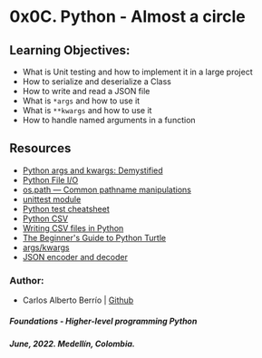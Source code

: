 # 0x0C. Python - Almost a circle

## Learning Objectives:
* What is Unit testing and how to implement it in a large project
* How to serialize and deserialize a Class
* How to write and read a JSON file
* What is `*args` and how to use it
* What is `**kwargs` and how to use it
* How to handle named arguments in a function

## Resources
* [Python args and kwargs: Demystified](https://realpython.com/python-kwargs-and-args/)
* [Python File I/O](https://www.programiz.com/python-programming/file-operation)
* [os.path — Common pathname manipulations](https://docs.python.org/2/library/os.path.html)
* [unittest module](https://docs.python.org/3.4/library/unittest.html#module-unittest)
* [Python test cheatsheet](https://www.pythonsheets.com/notes/python-tests.html)
* [Python CSV](https://www.programiz.com/python-programming/csv)
* [Writing CSV files in Python](https://www.programiz.com/python-programming/writing-csv-files#:~:text=DictWriter()%20class%20can%20be,file%20from%20a%20Python%20dictionary.&text=Here%2C,written%20in%20the%20CSV%20file)
* [The Beginner's Guide to Python Turtle](https://realpython.com/beginners-guide-python-turtle/#picking-the-pen-up-and-down)
* [args/kwargs](https://yasoob.me/2013/08/04/args-and-kwargs-in-python-explained/)
* [JSON encoder and decoder](https://docs.python.org/3/library/json.html)

### Author:
* Carlos Alberto Berrío | [Github](https://github.com/carlosberrio)

##### Foundations - Higher-level programming  Python
##### June, 2022. Medellín, Colombia.
